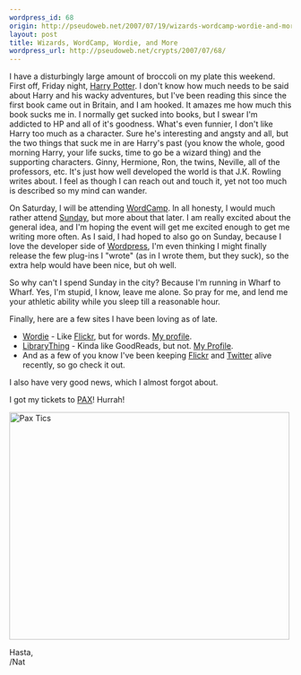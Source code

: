 ```yaml
--- 
wordpress_id: 68
origin: http://pseudoweb.net/2007/07/19/wizards-wordcamp-wordie-and-more/
layout: post
title: Wizards, WordCamp, Wordie, and More
wordpress_url: http://pseudoweb.net/crypts/2007/07/68/
---
```

I have a disturbingly large amount of broccoli on my plate this weekend. First off, Friday night, <a href="http://en.wikipedia.org/wiki/Harry_Potter_and_the_Deathly_Hallows">Harry Potter</a>. I don't know how much needs to be said about Harry and his wacky adventures, but I've been reading this since the first book came out in Britain, and I am hooked. It amazes me how much this book sucks me in. I normally get sucked into books, but I swear I'm addicted to HP and all of it's goodness. What's even funnier, I don't like Harry too much as a character. Sure he's interesting and angsty and all, but the two things that suck me in are Harry's past (you know the whole, good morning Harry, your life sucks, time to go be a wizard thing) and the supporting characters. Ginny, Hermione, Ron, the twins, Neville, all of the professors, etc. It's just how well developed the world is that J.K. Rowling writes about. I feel as though I can reach out and touch it, yet not too much is described so my mind can wander.

On Saturday, I will be attending <a href="http://2007.wordcamp.org/">WordCamp</a>. In all honesty, I would much rather attend <a href="http://2007.wordcamp.org/schedule/">Sunday</a>, but more about that later. I am really excited about the general idea, and I'm hoping the event will get me excited enough to get me writing more often. As I said, I had hoped to also go on Sunday, because I love the developer side of <a href="http://wordpress.org/">Wordpress</a>, I'm even thinking I might finally release the few plug-ins I "wrote" (as in I wrote them, but they suck), so the extra help would have been nice, but oh well.
<!--more-->
So why can't I spend Sunday in the city? Because I'm running in Wharf to Wharf.  Yes, I'm stupid, I know, leave me alone. So pray for me, and lend me your athletic ability while you sleep till a reasonable hour.

Finally, here are a few sites I have been loving as of late.
<ul>
	<li><a href="http://www.wordie.org/">Wordie</a> - Like <a href="http://www.flickr.com/">Flickr</a>, but for words. <a href="http://www.wordie.org/people/icco">My profile</a>.</li>
	<li><a href="http://www.librarything.com/">LibraryThing</a> - Kinda like GoodReads, but not. <a href="http://www.librarything.com/profile/icco">My Profile</a>.</li>
	<li>And as a few of you know I've been keeping <a href="http://www.flickr.com/photos/icco/">Flickr</a> and <a href="http://twitter.com/icco">Twitter</a> alive recently, so go check it out.</li>
</ul>
I also have very good news, which I almost forgot about.

I got my tickets to <a href="http://www.pennyarcadeexpo.com/">PAX</a>! Hurrah!

<a href="http://www.flickr.com/photos/icco/857024166/" title="Photo Sharing"><img src="http://farm2.static.flickr.com/1126/857024166_26dcfd3053.jpg" width="500" height="406" alt="Pax Tics" /></a>

Hasta,  
/Nat

